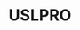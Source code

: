 ---
title: USLPRO
crosslinks:
- MLS
- youtubefactsbot
- NASLSoccer
- TampaBayRowdies
- Riverhounds
- FCCincinnati
- CAHbot
- LouisvilleCityFC
- SanAntonioFC
- SacRepublicFC
- MassdropBot
- livven
- Serendipity
- USLD3
- youtubot
- u_imguralbumbot
- charlotteindependence
- bestof
- PhoenixRisingFC
- highqualitygifs
---